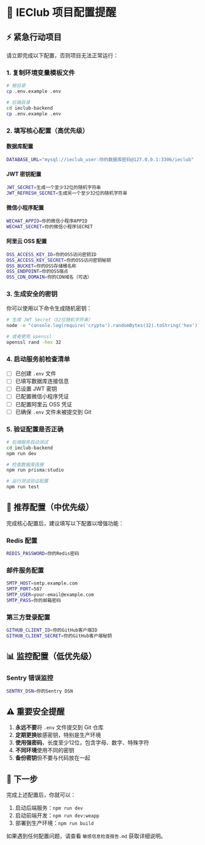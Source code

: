 # 🚨 IEClub 项目配置提醒

## ⚡ 紧急行动项目

请立即完成以下配置，否则项目无法正常运行：

### 1. 复制环境变量模板文件
```bash
# 根目录
cp .env.example .env

# 后端目录
cd ieclub-backend
cp .env.example .env
```

### 2. 填写核心配置（高优先级）

#### 数据库配置
```bash
DATABASE_URL="mysql://ieclub_user:你的数据库密码@127.0.0.1:3306/ieclub"
```

#### JWT 密钥配置
```bash
JWT_SECRET=生成一个至少32位的随机字符串
JWT_REFRESH_SECRET=生成另一个至少32位的随机字符串
```

#### 微信小程序配置
```bash
WECHAT_APPID=你的微信小程序APPID
WECHAT_SECRET=你的微信小程序SECRET
```

#### 阿里云 OSS 配置
```bash
OSS_ACCESS_KEY_ID=你的OSS访问密钥ID
OSS_ACCESS_KEY_SECRET=你的OSS访问密钥秘钥
OSS_BUCKET=你的OSS存储桶名称
OSS_ENDPOINT=你的OSS端点
OSS_CDN_DOMAIN=你的CDN域名（可选）
```

### 3. 生成安全的密钥

你可以使用以下命令生成随机密钥：

```bash
# 生成 JWT Secret（32位随机字符串）
node -e "console.log(require('crypto').randomBytes(32).toString('hex'))"

# 或者使用 openssl
openssl rand -hex 32
```

### 4. 启动服务前检查清单

- [ ] 已创建 `.env` 文件
- [ ] 已填写数据库连接信息
- [ ] 已设置 JWT 密钥
- [ ] 已配置微信小程序凭证
- [ ] 已配置阿里云 OSS 凭证
- [ ] 已确保 `.env` 文件未被提交到 Git

### 5. 验证配置是否正确

```bash
# 后端服务启动测试
cd ieclub-backend
npm run dev

# 检查数据库连接
npm run prisma:studio

# 运行测试验证配置
npm run test
```

## 🔧 推荐配置（中优先级）

完成核心配置后，建议填写以下配置以增强功能：

### Redis 配置
```bash
REDIS_PASSWORD=你的Redis密码
```

### 邮件服务配置
```bash
SMTP_HOST=smtp.example.com
SMTP_PORT=587
SMTP_USER=your-email@example.com
SMTP_PASS=你的邮箱密码
```

### 第三方登录配置
```bash
GITHUB_CLIENT_ID=你的GitHub客户端ID
GITHUB_CLIENT_SECRET=你的GitHub客户端秘钥
```

## 📊 监控配置（低优先级）

### Sentry 错误监控
```bash
SENTRY_DSN=你的Sentry DSN
```

## ⚠️ 重要安全提醒

1. **永远不要**将 `.env` 文件提交到 Git 仓库
2. **定期更换**敏感密钥，特别是生产环境
3. **使用强密码**，长度至少12位，包含字母、数字、特殊字符
4. **不同环境**使用不同的密钥
5. **备份密钥**但不要与代码放在一起

## 🚀 下一步

完成上述配置后，你就可以：

1. 启动后端服务：`npm run dev`
2. 启动前端开发：`npm run dev:weapp`
3. 部署到生产环境：`npm run build`

如果遇到任何配置问题，请查看 `敏感信息检查报告.md` 获取详细说明。